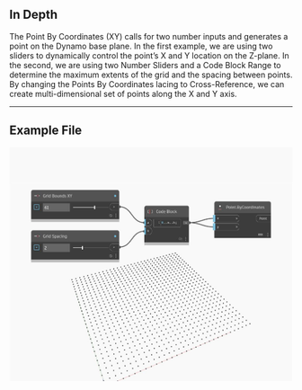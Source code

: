 ## In Depth
The Point By Coordinates (XY) calls for two number inputs and generates a point on the Dynamo base plane.  In the first example,  we are using two sliders to dynamically control the point’s X and Y location on the Z-plane. In the second, we are using two Number Sliders and a Code Block Range to determine the maximum extents of the grid and the spacing between points. By changing the Points By Coordinates lacing to Cross-Reference, we can create multi-dimensional set of points along the X and Y axis.
___
## Example File

![ByCoordinates (x, y)](./Autodesk.DesignScript.Geometry.Point.ByCoordinates(x,%20y)_img.jpg)

